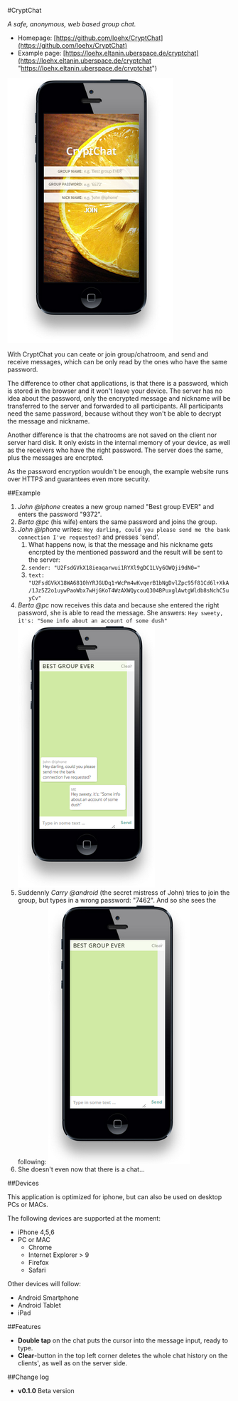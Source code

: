 
#CryptChat

*A safe, anonymous, web based group chat.*

- Homepage: [https://github.com/loehx/CryptChat](https://github.com/loehx/CryptChat)
- Example page: [https://loehx.eltanin.uberspace.de/cryptchat](https://loehx.eltanin.uberspace.de/cryptchat "https://loehx.eltanin.uberspace.de/cryptchat")

![](readme/join.png)

With CryptChat you can ceate or join group/chatroom, and send and receive messages, which can be only read by the ones who have the same password.

The difference to other chat applications, is that there is a password, which is stored in the browser and it won't leave your device. The server has no idea about the password, only the encrypted message and nickname will be transferred to the server and forwarded to all participants. All participants need the same password, because without they won't be able to decrypt the message and nickname.

Another difference is that the chatrooms are not saved on the client nor server hard disk. It only exists in the internal memory of your device, as well as the receivers who have the right password. The server does the same, plus the messages are encrpted.

As the password encryption wouldn't be enough, the example website runs over HTTP*S* and guarantees even more security.

##Example

1. *John @iphone* creates a new group named "Best group EVER" and enters the password "9372".
2. *Berta @pc* (his wife) enters the same password and joins the group.
3. *John @iphone* writes: `Hey darling, could you please send me the bank connection I've requested?` and presses 'send'.
	1. What  happens now, is that the message and his nickname gets encrpted by the mentioned password and the result will be sent to the server: 
	2. `sender: "U2FsdGVkX18ieaqarwui1RYXl9gDC1LVy6OWQji9dN0="`
	3. `text: "U2FsdGVkX18WA681OhYRJGUDq1+WcPm4wKvqerB1bNgDvlZpc95f81Cd6l+XkA/1Jz5Z2o1uywPaoWbx7wHjGKoT4WzAXWQycouQ304BPuxglAwtgWldb8sNchC5uyCv"`
4. *Berta @pc* now receives this data and because she entered the right password, she is able to read the message. She answers: `Hey sweety, it's: "Some info about an account of some dush"`
![Example picture](readme/example1-part1.png)
5. Suddennly *Carry @android* (the secret mistress of John) tries to join the group, but types in a wrong password: "7462". And so she sees the following: ![Example picture](readme/example1-part2.png) 
6. She doesn't even now that there is a chat...

##Devices

This application is optimized for iphone, but can also be used on desktop PCs or MACs.

The following devices are supported at the moment:

- iPhone 4,5,6
- PC or MAC
	- Chrome
	- Internet Explorer > 9
	- Firefox
	- Safari

Other devices will follow:

- Android Smartphone
- Android Tablet
- iPad

##Features

- **Double tap** on the chat puts the cursor into the message input, ready to type.
- **Clear**-button in the top left corner deletes the whole chat history on the clients', as well as on the server side.

##Change log

- **v0.1.0** Beta version
